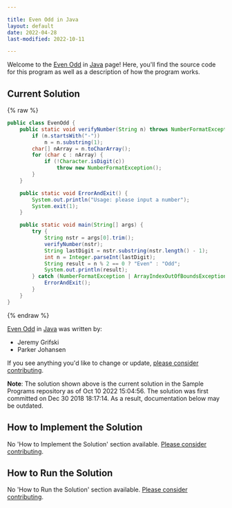 ```yaml
---

title: Even Odd in Java
layout: default
date: 2022-04-28
last-modified: 2022-10-11

---
```


Welcome to the [Even Odd](https://sampleprograms.io/projects/even-odd) in [Java](https://sampleprograms.io/languages/java) page! Here, you'll find the source code for this program as well as a description of how the program works.

## Current Solution

{% raw %}

```java
public class EvenOdd {
    public static void verifyNumber(String n) throws NumberFormatException {
        if (n.startsWith("-"))
            n = n.substring(1);
        char[] nArray = n.toCharArray();
        for (char c : nArray) {
            if (!Character.isDigit(c))
                throw new NumberFormatException();
        }
    }

    public static void ErrorAndExit() {
        System.out.println("Usage: please input a number");
        System.exit(1);
    }

    public static void main(String[] args) {
        try {
            String nstr = args[0].trim();
            verifyNumber(nstr);
            String lastDigit = nstr.substring(nstr.length() - 1);
            int n = Integer.parseInt(lastDigit);
            String result = n % 2 == 0 ? "Even" : "Odd";
            System.out.println(result);
        } catch (NumberFormatException | ArrayIndexOutOfBoundsException | StringIndexOutOfBoundsException e) {
            ErrorAndExit();
        }
    }
}
```

{% endraw %}

[Even Odd](https://sampleprograms.io/projects/even-odd) in [Java](https://sampleprograms.io/languages/java) was written by:

- Jeremy Grifski
- Parker Johansen

If you see anything you'd like to change or update, [please consider contributing](https://github.com/TheRenegadeCoder/sample-programs).

**Note**: The solution shown above is the current solution in the Sample Programs repository as of Oct 10 2022 15:04:56. The solution was first committed on Dec 30 2018 18:17:14. As a result, documentation below may be outdated.

## How to Implement the Solution

No 'How to Implement the Solution' section available. [Please consider contributing](https://github.com/TheRenegadeCoder/sample-programs-website).

## How to Run the Solution

No 'How to Run the Solution' section available. [Please consider contributing](https://github.com/TheRenegadeCoder/sample-programs-website).